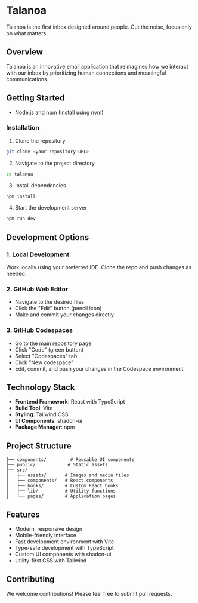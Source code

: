# Talanoa

Talanoa is the first inbox designed around people. Cut the noise, focus only on what matters.

## Overview

Talanoa is an innovative email application that reimagines how we interact with our inbox by prioritizing human connections and meaningful communications.

## Getting Started



- Node.js and npm (Install using [nvm](https://github.com/nvm-sh/nvm#installing-and-updating))

### Installation

1. Clone the repository
```sh
git clone <your repository URL>
```

2. Navigate to the project directory
```sh
cd talanoa
```

3. Install dependencies
```sh
npm install
```

4. Start the development server
```sh
npm run dev
```

## Development Options

### 1. Local Development
Work locally using your preferred IDE. Clone the repo and push changes as needed.

### 2. GitHub Web Editor
- Navigate to the desired files
- Click the "Edit" button (pencil icon)
- Make and commit your changes directly

### 3. GitHub Codespaces
- Go to the main repository page
- Click "Code" (green button)
- Select "Codespaces" tab
- Click "New codespace"
- Edit, commit, and push your changes in the Codespace environment

## Technology Stack

- **Frontend Framework**: React with TypeScript
- **Build Tool**: Vite
- **Styling**: Tailwind CSS
- **UI Components**: shadcn-ui
- **Package Manager**: npm

## Project Structure

```
├── components/         # Reusable UI components
├── public/            # Static assets
├── src/
│   ├── assets/       # Images and media files
│   ├── components/   # React components
│   ├── hooks/        # Custom React hooks
│   ├── lib/          # Utility functions
│   └── pages/        # Application pages
```

## Features

- Modern, responsive design
- Mobile-friendly interface
- Fast development environment with Vite
- Type-safe development with TypeScript
- Custom UI components with shadcn-ui
- Utility-first CSS with Tailwind

## Contributing

We welcome contributions! Please feel free to submit pull requests.
